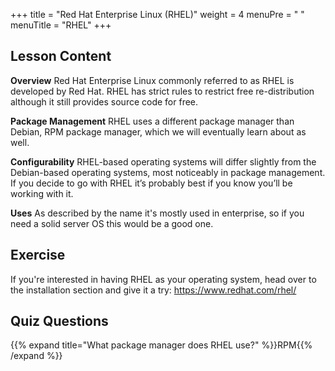 +++
title = "Red Hat Enterprise Linux (RHEL)"
weight = 4
menuPre = "<i class='fl-redhat'></i> "
menuTitle = "RHEL"
+++

## Lesson Content

**Overview**
Red Hat Enterprise Linux commonly referred to as RHEL is developed by Red Hat. RHEL has strict rules to restrict free re-distribution although it still provides source code for free.

**Package Management**
RHEL uses a different package manager than Debian, RPM package manager, which we will eventually learn about as well.

**Configurability**
RHEL-based operating systems will differ slightly from the Debian-based operating systems, most noticeably in package management. If you decide to go with RHEL it’s probably best if you know you’ll be working with it.

**Uses**
As described by the name it's mostly used in enterprise, so if you need a solid server OS this would be a good one.

## Exercise

If you're interested in having RHEL as your operating system, head over to the installation section and give it a try: <a href='http://www.redhat.com/en/technologies/linux-platforms/enterprise-linux/'>https://www.redhat.com/rhel/</a>

## Quiz Questions

{{% expand title="What package manager does RHEL use?" %}}RPM{{% /expand %}}


